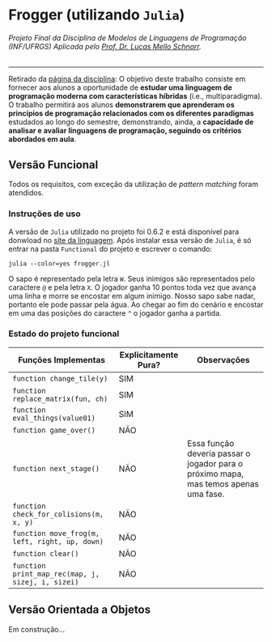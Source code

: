
# Frogger (utilizando `Julia`)
###### Projeto Final da Disciplina de Modelos de Linguagens de Programação (INF/UFRGS) Aplicada pelo [Prof. Dr. Lucas Mello Schnorr](https://github.com/schnorr/).
---
Retirado da [página da disciplina](https://github.com/schnorr/mlp/tree/master/projeto):
O objetivo deste trabalho consiste em fornecer aos alunos a oportunidade de **estudar uma linguagem de programação moderna com características híbridas** (i.e., multiparadigma). O trabalho permitirá aos alunos **demonstrarem que aprenderam os princípios de programação relacionados com os diferentes paradigmas** estudados ao longo do semestre, demonstrando, ainda, a **capacidade de analisar e avaliar linguagens de programação, seguindo os critérios abordados em aula**.

## Versão Funcional
Todos os requisitos, com exceção da utilização de *pattern matching* foram atendidos.

### Instruções de uso

A versão de `Julia` utilizado no projeto foi 0.6.2 e está disponível para donwload no [site da linguagem](https://julialang.org/downloads/).
Após instalar essa versão de `Julia`, é só entrar na pasta `Functional` do projeto e escrever o comando:

    julia --color=yes frogger.jl

O sapo é representado pela letra `W`. Seus inimigos são representados pelo caractere `@` e pela letra `X`. O jogador ganha 10 pontos toda vez que avança uma linha e morre se encostar em algum inimigo. Nosso sapo sabe nadar, portanto ele pode passar pela água. Ao chegar ao fim do cenário e encostar em uma das posições do caractere `^` o jogador ganha a partida.

### Estado do projeto funcional
| Funções Implementas | Explicitamente Pura?  | Observações |
| ------------ | ------------ | ------------ |
| `function change_tile(y)` | SIM |  |
| `function replace_matrix(fun, ch)` | SIM |  |
| `function eval_things(value01)` | SIM |  |
| `function game_over()` | NÃO |  |
| `function next_stage()` | NÃO | Essa função deveria passar o jogador para o próximo mapa, mas temos apenas uma fase. |
| `function check_for_colisions(m, x, y)` | NÃO |  |
| `function move_frog(m, left, right, up, down) ` | NÃO |  |
| `function clear()` | NÃO |  |
| `function print_map_rec(map, j, sizej, i, sizei)` | NÃO |  |

## Versão Orientada a Objetos
Em construção...